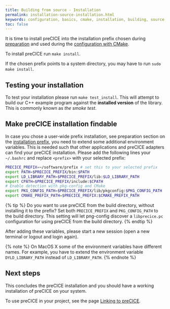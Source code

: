 ```yaml
---
title: Building from source - Installation
permalink: installation-source-installation.html
keywords: configuration, basics, cmake, installation, building, source
toc: false
---
```


It is time to install preCICE into the installation prefix chosen during [preparation](installation-source-preparation#installation-prefix) and used during the [configuration with CMake](installation-source-configuration).

To install preCICE run `make install`.

If the chosen prefix points to a system directory, you may have to run `sudo make install`.

## Testing your installation

To test your installation please run `make test_install`.
This will attempt to build our C++ example program against the **installed version** of the library.
This is commonly known as _the smoke test_.

## Make preCICE installation findable

In case you chose a user-wide prefix installation, see preparation section on the [installation prefix](installation-source-advanced#installation-prefix), you need to extend some additional environment variables. This is needed such that other applications and preCICE adapters can find your preCICE installation. Please add the following lines your `~/.bashrc` and replace `<prefix>` with your selected prefix:

```bash
PRECICE_PREFIX=~/software/prefix # set this to your selected prefix
export PATH=$PRECICE_PREFIX/bin:$PATH
export LD_LIBRARY_PATH=$PRECICE_PREFIX/lib:$LD_LIBRARY_PATH
export CPATH=$PRECICE_PREFIX/include:$CPATH
# Enable detection with pkg-config and CMake
export PKG_CONFIG_PATH=$PRECICE_PREFIX/lib/pkgconfig:$PKG_CONFIG_PATH
export CMAKE_PREFIX_PATH=$PRECICE_PREFIX:$CMAKE_PREFIX_PATH
```

{% tip %}
Do you want to use preCICE from the build directory, without installing it to the prefix? Set both `PRECICE_PREFIX` and `PKG_CONFIG_PATH` to the build directory. This setting will let png-config discover a `libprecice.pc` configuration for using preCICE from the build directory.
{% endtip %}

After adding these variables, please start a new session (open a new terminal or logout and login again).

{% note %}
On MacOS X some of the environment variables have different names. For example, you have to extend the environment variable `DYLD_LIBRARY_PATH` instead of `LD_LIBRARY_PATH`.
{% endnote %}

## Next steps

This concludes the preCICE installation and you should have a working installation of preCICE on your system.

To use preCICE in your project, see the page [Linking to preCICE](installation-linking).
